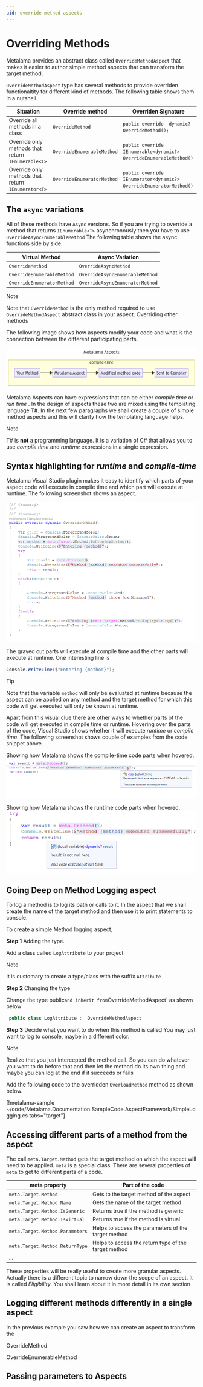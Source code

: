 ```yaml
---
uid: override-method-aspects
---
```


# Overriding Methods

Metalama provides an abstract class called `OverrideMethodAspect` that makes it easier to author simple method aspects that can transform the target method.

`OverrideMethodAspect` type has several methods to provide overriden functionaltity for different kind of methods. The following table shows them in a nutshell.

|Situation| Override method | Overriden Signature
|---------|-----------------|--------------
|Override all methods in a class | `OverrideMethod` | `public override  dynamic? OverrideMethod();`
|Override only methods that return `IEnumerable<T>`| `OverrideEnumerableMethod` | `public override IEnumerable<dynamic?> OverrideEnumerableMethod()`
|Override only methods that return `IEnumerator<T>`| `OverrideEnumeratorMethod` | `public override IEnumerator<dynamic?> OverrideEnumeratorMethod()`

## The `async` variations

All of these methods have `Async` versions. So if you are trying to override a method that returns `IEnumerable<T>` asynchronously then you have to use `OverrideAsyncEnumerableMethod` The following table shows the async functions side by side.

|Virtual Method  | Async Variation
|----------------|----------------
|`OverrideMethod`| `OverrideAsyncMethod`
|`OverrideEnumerableMethod` | `OverrideAsyncEnumerableMethod`
|`OverrideEnumeratorMethod` | `OverrideAsyncEnumeratorMethod`

> [!NOTE]
> Note that `OverrideMethod` is the only method required to use `OverrideMethodAspect`  abstract class in your aspect. Overriding other methods


The following image shows how aspects modify your code and what is the connection between the different participating parts.

![aspect_modify_code](images/aspect_modify_code.png)

Metalama Aspects can have expressions that can be either _compile time_ or _run time_ . In the design of aspects these two are mixed using the templating language T#. In the next few paragraphs we shall create a couple of simple method aspects and this will clarify how the templating language helps.

> [!NOTE]
> T# is **not** a programming language. It is a variation of C# that allows you to use _compile time_ and _runtime_ expressions in a single expression.

## Syntax highlighting for _runtime_ and _compile-time_

Metalama Visual Studio plugin makes it easy to identify which parts of your aspect code will execute in compile time and which part will execute at runtime. The following screenshot shows an aspect.

![compile_and_runtime_syntax_coloring](images/compile_run_time_syntax_color.png)

The grayed out parts will execute at compile time and the other parts will execute at runtime. One interesting line is

```csharp
Console.WriteLine($"Entering {method}");
```

> [!TIP]
> Note that the variable `method` will only be evaluated at runtime because the aspect can be applied on any method and the target method for which this code will get executed will only be known at runtime.

Apart from this visual clue there are other ways to whether parts of the code will get executed in compile time or runtime. Hovering over the parts of the code, Visual Studio shows whether it will execute _runtime_ or _compile time_.  The following screenshot shows couple of examples from the code snippet above.

Showing how Metalama shows the compile-time code parts when hovered.
![compile_time_hover](images/compile_time_hover.png)

Showing how Metalama shows the runtime code parts when hovered.
![run_time_hover](images/run_time_hover.png)



## Going Deep on Method Logging aspect

To log a method is to log its path or calls to it. In the aspect that we shall create the name of the target method and then use it to print statements to console.

To create a simple Method logging aspect,

**Step 1** Adding the type.

Add a class called `LogAttribute` to your project

> [!NOTE]
> It is customary to create a type/class with the suffix `Attribute`

**Step 2** Changing the type

Change the type public` and inherit from `OverrideMethodAspect` as shown below

```csharp
 public class LogAttribute :  OverrideMethodAspect
 ```

**Step 3** Decide what you want to do when this method is called
You may just want to log to console, maybe in a different color.

> [!NOTE]
> Realize that you just intercepted the method call. So you can do whatever you want to
do before that and then let the method do its own thing and maybe you can log at the end if it succeeds or fails

Add the following code to the overridden `OverloadMethod` method as shown below.

[!metalama-sample ~/code/Metalama.Documentation.SampleCode.AspectFramework/SimpleLogging.cs tabs="target"]

## Accessing different parts of a method from the aspect

The call `meta.Target.Method` gets the target method on which the aspect will need to be applied. `meta` is a special class. There are several properties of `meta` to get to different parts of a code.

|meta property| Part of the code
|-------------|-----------------
|`meta.Target.Method` | Gets to the target method of the aspect
|`meta.Target.Method.Name` |  Gets the name of the target method
|`meta.Target.Method.IsGeneric` | Returns true if the method is generic
|`meta.Target.Method.IsVirtual` | Returns true if the method is virtual
|`meta.Target.Method.Parameters` | Helps to access the parameters of the target method
|`meta.Target.Method.ReturnType` | Helps to access the return type of the target method
|...


These properties will be really useful to create more granular aspects. Actually there is a different topic to narrow down the scope of an aspect. It is called _Eligibility_. You shall learn about it in more detail in its own section

## Logging different methods differently in a single aspect

In the previous example you saw how we can create an aspect to transform the

OverrideMethod

OverrideEnumerableMethod

## Passing parameters to Aspects

